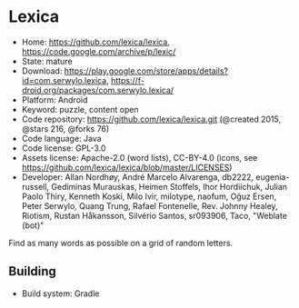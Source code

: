 # Lexica

- Home: https://github.com/lexica/lexica, https://code.google.com/archive/p/lexic/
- State: mature
- Download: https://play.google.com/store/apps/details?id=com.serwylo.lexica, https://f-droid.org/packages/com.serwylo.lexica/
- Platform: Android
- Keyword: puzzle, content open
- Code repository: https://github.com/lexica/lexica.git (@created 2015, @stars 216, @forks 76)
- Code language: Java
- Code license: GPL-3.0
- Assets license: Apache-2.0 (word lists), CC-BY-4.0 (icons, see https://github.com/lexica/lexica/blob/master/LICENSES)
- Developer: Allan Nordhøy, André Marcelo Alvarenga, db2222, eugenia-russell, Gediminas Murauskas, Heimen Stoffels, Ihor Hordiichuk, Julian Paolo Thiry, Kenneth Koski, Milo Ivir, milotype, naofum, Oğuz Ersen, Peter Serwylo, Quang Trung, Rafael Fontenelle, Rev. Johnny Healey, Riotism, Rustan Håkansson, Silvério Santos, sr093906, Taco, "Weblate (bot)"

Find as many words as possible on a grid of random letters.

## Building

- Build system: Gradle
